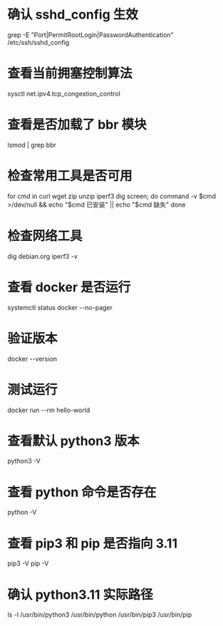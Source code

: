 # 确认 sshd_config 生效
grep -E "Port|PermitRootLogin|PasswordAuthentication" /etc/ssh/sshd_config

# 查看当前拥塞控制算法
sysctl net.ipv4.tcp_congestion_control

# 查看是否加载了 bbr 模块
lsmod | grep bbr

# 检查常用工具是否可用
for cmd in curl wget zip unzip iperf3 dig screen; do
  command -v $cmd >/dev/null && echo "$cmd 已安装" || echo "$cmd 缺失"
done

# 检查网络工具
dig debian.org
iperf3 -v


# 查看 docker 是否运行
systemctl status docker --no-pager

# 验证版本
docker --version

# 测试运行
docker run --rm hello-world

# 查看默认 python3 版本
python3 -V

# 查看 python 命令是否存在
python -V

# 查看 pip3 和 pip 是否指向 3.11
pip3 -V
pip -V

# 确认 python3.11 实际路径
ls -l /usr/bin/python3 /usr/bin/python /usr/bin/pip3 /usr/bin/pip
